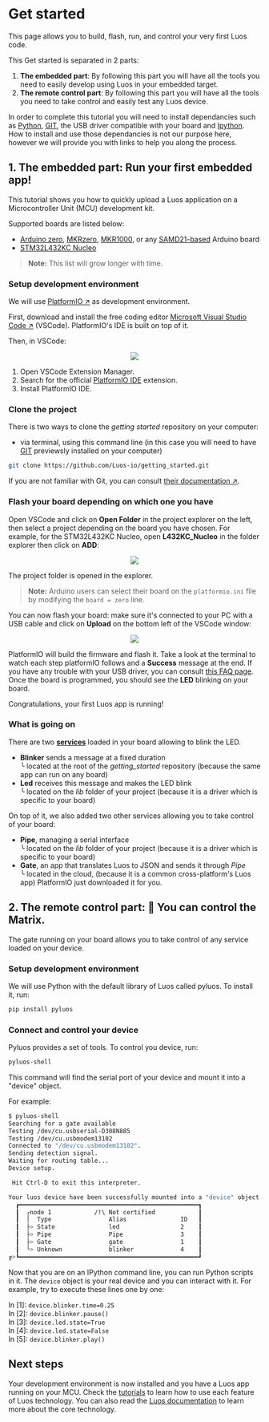 # Get started

This page allows you to build, flash, run, and control your very first Luos code.

This Get started is separated in 2 parts:
 1. **The embedded part**: By following this part you will have all the tools you need to easily develop using Luos in your embedded target.
 2. **The remote control part**: By following this part you will have all the tools you need to take control and easily test any Luos device.

 In order to complete this tutorial you will need to install dependancies such as <a href="https://www.python.org" target="_blank">Python</a>, <a href="https://git-scm.com/" target="_blank">GIT</a>, the USB driver compatible with your board and <a href="https://ipython.org/" target="_blank">Ipython</a>. How to install and use those dependancies is not our purpose here, however we will provide you with links to help you along the process.

## 1. The embedded part: Run your first embedded app!

This tutorial shows you how to quickly upload a Luos application on a Microcontroller Unit (MCU) development kit.

Supported boards are listed below:
- <a href="https://www.arduino.cc/en/Main/ArduinoBoardZero&" target="_blank">Arduino zero</a>, <a href="https://store.arduino.cc/products/arduino-mkr-zero-i2s-bus-sd-for-sound-music-digital-audio-data" target="_blank">MKRzero</a>, <a href="https://store.arduino.cc/collections/boards/products/arduino-mkr1000-wifi" target="_blank">MKR1000</a>, or any <a href="https://en.wikipedia.org/wiki/List_of_Arduino_boards_and_compatible_systems" target="_blank">SAMD21-based</a> Arduino board
- <a href="https://www.st.com/en/evaluation-tools/nucleo-l432kc.html" target="_blank">STM32L432KC Nucleo</a>

> **Note:** This list will grow longer with time.

### Setup development environment

We will use <a href="https://platformio.org/platformio-ide" target="_blank">PlatformIO &#8599;</a> as development environment.

First, download and install the free coding editor <a href="https://code.visualstudio.com/" target="_blank">Microsoft Visual Studio Code &#8599;</a> (VSCode). PlatformIO's IDE is built on top of it.

Then, in VSCode:

<p align="center">
  <img src="../../_assets/img/get-started/install_VSCODE.png" />
</p>

 1. Open VSCode Extension Manager.
 2. Search for the official [PlatformIO IDE](https://platformio.org/install/ide?install=vscode) extension.
 3. Install PlatformIO IDE.

### Clone the project

There is two ways to clone the *getting started* repository on your computer: 

- via terminal, using this command line (in this case you will need to have <a href="https://git-scm.com/downloads" target="_blank">GIT</a> previewsly installed on your computer)
```bash
git clone https://github.com/Luos-io/getting_started.git
```

If you are not familiar with Git, you can consult <a href="https://git-scm.com/doc" target="_blank">their documentation &#8599;</a>.

### Flash your board depending on which one you have

Open VSCode and click on **Open Folder** in the project explorer on the left, then select a project depending on the board you have chosen. For example, for the STM32L432KC Nucleo, open **L432KC_Nucleo** in the folder explorer then click on **ADD**:

<p align="center">
  <img src="../../_assets/img/get-started/Open_project2.png" />
</p>

The project folder is opened in the explorer.

> **Note:** Arduino users can select their board on the `platformio.ini` file by modifying the `board = zero` line.

You can now flash your board: make sure it's connected to your PC with a USB cable and click on **Upload** on the bottom left of the VSCode window:

<p align="center">
  <img src="../../_assets/img/get-started/Flash_board2.png" />
</p>

PlatformIO will build the firmware and flash it. Take a look at the terminal to watch each step platformIO follows and a **Success** message at the end. If you have any trouble with your USB driver, you can consult [this FAQ page](../faq/002.dfu.md). Once the board is programmed, you should see the **LED** blinking on your board.

Congratulations, your first Luos app is running!

### What is going on

There are two [**services**](../luos-technology/services/services.md) loaded in your board allowing to blink the LED.

- **Blinker** sends a message at a fixed duration</br> ╰ located at the root of the *getting_started* repository (because the same app can run on any board)
- **Led** receives this message and makes the LED blink</br> ╰ located on the *lib* folder of your project (because it is a driver which is specific to your board)

On top of it, we also added two other services allowing you to take control of your board:

- **Pipe**, managing a serial interface</br> ╰ located on the *lib* folder of your project (because it is a driver which is specific to your board)
- **Gate**, an app that translates Luos to JSON and sends it through *Pipe*</br> ╰ located in the cloud, (because it is a common cross-platform's Luos app) PlatformIO just downloaded it for you.

## 2. The remote control part: 💊 You can control the Matrix.

The gate running on your board allows you to take control of any service loaded on your device.

### Setup development environment

We will use Python with the default library of Luos called pyluos.
To install it, run:

```bash
pip install pyluos
```

### Connect and control your device

Pyluos provides a set of tools. To control you device, run:

```bash
pyluos-shell
```

This command will find the serial port of your device and mount it into a "device" object.

For example:

```bash
$ pyluos-shell
Searching for a gate available
Testing /dev/cu.usbserial-D308N885
Testing /dev/cu.usbmodem13102
Connected to "/dev/cu.usbmodem13102".
Sending detection signal.
Waiting for routing table...
Device setup.

 Hit Ctrl-D to exit this interpreter.

Your luos device have been successfully mounted into a "device" object:
  ┏━━━━━━━━━━━━━━━━━━━━━━━━━━━━━━━━━━━━━━━━━━━━━━━━━━┓
  ┃  ╭node 1            /!\ Not certified            ┃
  ┃  │  Type                Alias               ID   ┃
  ┃  ├> State               led                 2    ┃
  ┃  ├> Pipe                Pipe                3    ┃
  ┃  ├> Gate                gate                1    ┃
  ┃  ╰> Unknown             blinker             4    ┃
╔>┗━━━━━━━━━━━━━━━━━━━━━━━━━━━━━━━━━━━━━━━━━━━━━━━━━━┛

```

Now that you are on an IPython command line, you can run Python scripts in it.
The `device` object is your real device and you can interact with it. For example, try to execute these lines one by one:

In \[1\]: `device.blinker.time=0.25`  
In \[2\]: `device.blinker.pause()`  
In \[3\]: `device.led.state=True`  
In \[4\]: `device.led.state=False`  
In \[5\]: `device.blinker.play()`  

## Next steps

Your development environment is now installed and you have a Luos app running on your MCU. Check the [tutorials](../tutorials/tutorials.md) to learn how to use each feature of Luos technology. You can also read the [Luos documentation](../luos-technology/luos_tech.md) to learn more about the core technology.
